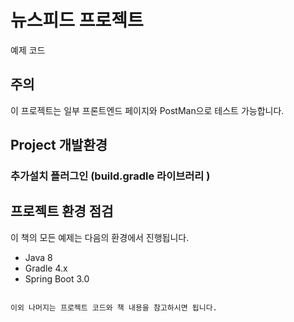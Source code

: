 # 뉴스피드 프로젝트 

예제 코드

## 주의

이 프로젝트는 일부 프론트엔드 페이지와 PostMan으로 테스트 가능합니다. 

## Project 개발환경


### 추가설치 플러그인 (build.gradle 라이브러리 )



## 프로젝트 환경 점검

이 책의 모든 예제는 다음의 환경에서 진행됩니다.

* Java 8
* Gradle 4.x
* Spring Boot 3.0


```

이외 나머지는 프로젝트 코드와 책 내용을 참고하시면 됩니다. 


